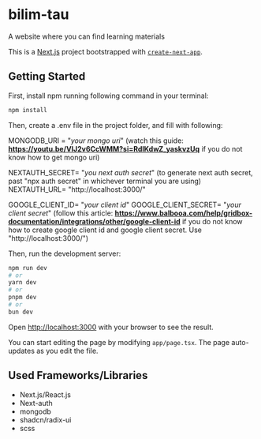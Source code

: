 # bilim-tau

A website where you can find learning materials

This is a [Next.js](https://nextjs.org) project bootstrapped with [`create-next-app`](https://nextjs.org/docs/app/api-reference/cli/create-next-app).

## Getting Started

First, install npm running following command in your terminal:
```bash
npm install
```

Then, create a .env file in the project folder, and fill with following:

MONGODB_URI = "*your mongo uri*"
(watch this guide: **https://youtu.be/VlJ2v6CcWMM?si=RdlKdwZ_yaskvzUq** if you do not know how to get mongo uri)

NEXTAUTH_SECRET= "*you next auth secret*"
(to generate next auth secret, past "npx auth secret" in whichever terminal you are using)
NEXTAUTH_URL= "http://localhost:3000/"

GOOGLE_CLIENT_ID= "*your client id*"
GOOGLE_CLIENT_SECRET= "*your client secret*"
(follow this article: **https://www.balbooa.com/help/gridbox-documentation/integrations/other/google-client-id** if you
do not know how to create google client id and google client secret. Use "http://localhost:3000/")

Then, run the development server:

```bash
npm run dev
# or
yarn dev
# or
pnpm dev
# or
bun dev
```

Open [http://localhost:3000](http://localhost:3000) with your browser to see the result.

You can start editing the page by modifying `app/page.tsx`. The page auto-updates as you edit the file.

## Used Frameworks/Libraries

- Next.js/React.js
- Next-auth
- mongodb
- shadcn/radix-ui
- scss
